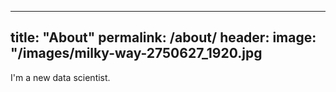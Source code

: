 
---
title: "About"
permalink: /about/
header:
   image: "/images/milky-way-2750627_1920.jpg
---
I'm a new data scientist.
